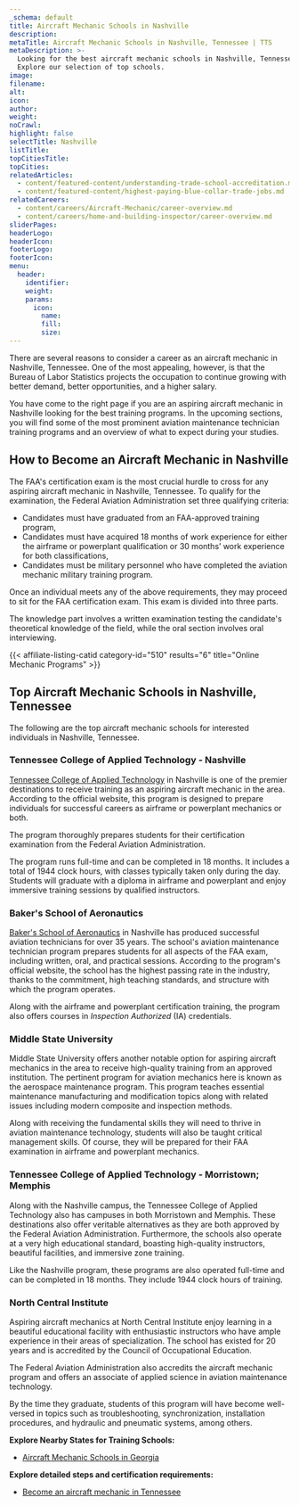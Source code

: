 ```yaml
---
_schema: default
title: Aircraft Mechanic Schools in Nashville
description:
metaTitle: Aircraft Mechanic Schools in Nashville, Tennessee | TTS
metaDescription: >-
  Looking for the best aircraft mechanic schools in Nashville, Tennessee?
  Explore our selection of top schools. 
image:
filename:
alt:
icon:
author:
weight:
noCrawl:
highlight: false
selectTitle: Nashville
listTitle:
topCitiesTitle:
topCities:
relatedArticles:
  - content/featured-content/understanding-trade-school-accreditation.md
  - content/featured-content/highest-paying-blue-collar-trade-jobs.md
relatedCareers:
  - content/careers/Aircraft-Mechanic/career-overview.md
  - content/careers/home-and-building-inspector/career-overview.md
sliderPages:
headerLogo:
headerIcon:
footerLogo:
footerIcon:
menu:
  header:
    identifier:
    weight:
    params:
      icon:
        name:
        fill:
        size:
---
```

There are several reasons to consider a career as an aircraft mechanic in Nashville, Tennessee. One of the most appealing, however, is that the Bureau of Labor Statistics projects the occupation to continue growing with better demand, better opportunities, and a higher salary.

You have come to the right page if you are an aspiring aircraft mechanic in Nashville looking for the best training programs. In the upcoming sections, you will find some of the most prominent aviation maintenance technician training programs and an overview of what to expect during your studies.

## **How to Become an Aircraft Mechanic in Nashville**

The FAA's certification exam is the most crucial hurdle to cross for any aspiring aircraft mechanic in Nashville, Tennessee. To qualify for the examination, the Federal Aviation Administration set three qualifying criteria:

* Candidates must have graduated from an FAA-approved training program,
* Candidates must have acquired 18 months of work experience for either the airframe or powerplant qualification or 30 months’ work experience for both classifications,
* Candidates must be military personnel who have completed the aviation mechanic military training program.

Once an individual meets any of the above requirements, they may proceed to sit for the FAA certification exam. This exam is divided into three parts.

The knowledge part involves a written examination testing the candidate's theoretical knowledge of the field, while the oral section involves oral interviewing.

{{< affiliate-listing-catid category-id="510" results="6" title="Online Mechanic Programs" >}}

## **Top Aircraft Mechanic Schools in Nashville, Tennessee**

The following are the top aircraft mechanic schools for interested individuals in Nashville, Tennessee.

### **Tennessee College of Applied Technology - Nashville**

[Tennessee College of Applied Technology](https://tcatnashville.edu/) in Nashville is one of the premier destinations to receive training as an aspiring aircraft mechanic in the area. According to the official website, this program is designed to prepare individuals for successful careers as airframe or powerplant mechanics or both.

The program thoroughly prepares students for their certification examination from the Federal Aviation Administration.

The program runs full-time and can be completed in 18 months. It includes a total of 1944 clock hours, with classes typically taken only during the day. Students will graduate with a diploma in airframe and powerplant and enjoy immersive training sessions by qualified instructors.

### **Baker's School of Aeronautics**

[Baker's School of Aeronautics](https://www.bakersschool.com/) in Nashville has produced successful aviation technicians for over 35 years. The school's aviation maintenance technician program prepares students for all aspects of the FAA exam, including written, oral, and practical sessions. According to the program's official website, the school has the highest passing rate in the industry, thanks to the commitment, high teaching standards, and structure with which the program operates.

Along with the airframe and powerplant certification training, the program also offers courses in *Inspection Authorized* (IA) credentials.

### Middle State University

Middle State University offers another notable option for aspiring aircraft mechanics in the area to receive high-quality training from an approved institution. The pertinent program for aviation mechanics here is known as the aerospace maintenance program. This program teaches essential maintenance manufacturing and modification topics along with related issues including modern composite and inspection methods.

Along with receiving the fundamental skills they will need to thrive in aviation maintenance technology, students will also be taught critical management skills. Of course, they will be prepared for their FAA examination in airframe and powerplant mechanics.

### Tennessee College of Applied Technology - Morristown; Memphis

Along with the Nashville campus, the Tennessee College of Applied Technology also has campuses in both Morristown and Memphis. These destinations also offer veritable alternatives as they are both approved by the Federal Aviation Administration. Furthermore, the schools also operate at a very high educational standard, boasting high-quality instructors, beautiful facilities, and immersive zone training.

Like the Nashville program, these programs are also operated full-time and can be completed in 18 months. They include 1944 clock hours of training.

### North Central Institute

Aspiring aircraft mechanics at North Central Institute enjoy learning in a beautiful educational facility with enthusiastic instructors who have ample experience in their areas of specialization. The school has existed for 20 years and is accredited by the Council of Occupational Education.

The Federal Aviation Administration also accredits the aircraft mechanic program and offers an associate of applied science in aviation maintenance technology.

By the time they graduate, students of this program will have become well-versed in topics such as troubleshooting, synchronization, installation procedures, and hydraulic and pneumatic systems, among others.

**Explore Nearby States for Training Schools:**

* [Aircraft Mechanic Schools in Georgia](https://toptradeschools.com/near-you/aircraft-mechanic/georgia/)

**Explore detailed steps and certification requirements:**

* [Become an aircraft mechanic in Tennessee](https://toptradeschools.com/near-you/aircraft-mechanic/tennessee/)